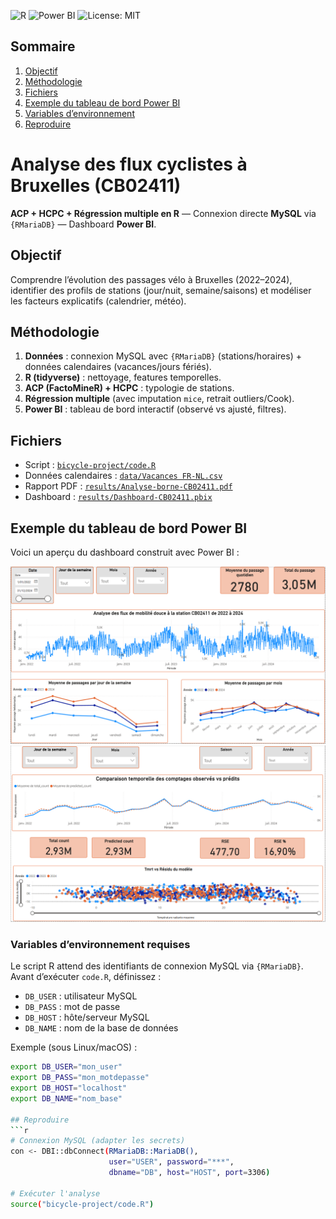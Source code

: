![R](https://img.shields.io/badge/R-276DC3?logo=r&logoColor=white)
![Power BI](https://img.shields.io/badge/PowerBI-F2C811?logo=power-bi&logoColor=black)
![License: MIT](https://img.shields.io/badge/License-MIT-green.svg)

## Sommaire
1. [Objectif](#objectif)
2. [Méthodologie](#méthodologie)
3. [Fichiers](#fichiers)
4. [Exemple du tableau de bord Power BI](#exemple-du-tableau-de-bord-power-bi)
5. [Variables d’environnement](#variables-denvironnement-requises)
6. [Reproduire](#reproduire)


# Analyse des flux cyclistes à Bruxelles (CB02411)
**ACP + HCPC + Régression multiple en R** — Connexion directe **MySQL** via `{RMariaDB}` — Dashboard **Power BI**.

## Objectif
Comprendre l’évolution des passages vélo à Bruxelles (2022–2024), identifier des profils de stations (jour/nuit, semaine/saisons) et modéliser les facteurs explicatifs (calendrier, météo).

## Méthodologie
1) **Données** : connexion MySQL avec `{RMariaDB}` (stations/horaires) + données calendaires (vacances/jours fériés).  
2) **R (tidyverse)** : nettoyage, features temporelles.  
3) **ACP (FactoMineR) + HCPC** : typologie de stations.  
4) **Régression multiple** (avec imputation `mice`, retrait outliers/Cook).  
5) **Power BI** : tableau de bord interactif (observé vs ajusté, filtres).

## Fichiers
- Script : [`bicycle-project/code.R`](bicycle-project/code.R)  
- Données calendaires : [`data/Vacances FR-NL.csv`](data/Vacances%20FR-NL.csv)  
- Rapport PDF : [`results/Analyse-borne-CB02411.pdf`](results/Analyse-borne-CB02411.pdf)  
- Dashboard : [`results/Dashboard-CB02411.pbix`](results/Dashboard-CB02411.pbix)

## Exemple du tableau de bord Power BI

Voici un aperçu du dashboard construit avec Power BI :

![Dashboard PowerBI 1](docs/Dashboard%20PowerBI%201.PNG)
![Dashboard PowerBI 2](docs/Dashboard%20PowerBI%202.PNG)


### Variables d’environnement requises
Le script R attend des identifiants de connexion MySQL via `{RMariaDB}`.  
Avant d’exécuter `code.R`, définissez :

- `DB_USER` : utilisateur MySQL
- `DB_PASS` : mot de passe
- `DB_HOST` : hôte/serveur MySQL
- `DB_NAME` : nom de la base de données

Exemple (sous Linux/macOS) :
```bash
export DB_USER="mon_user"
export DB_PASS="mon_motdepasse"
export DB_HOST="localhost"
export DB_NAME="nom_base"

## Reproduire
```r
# Connexion MySQL (adapter les secrets)
con <- DBI::dbConnect(RMariaDB::MariaDB(),
                      user="USER", password="***",
                      dbname="DB", host="HOST", port=3306)

# Exécuter l'analyse
source("bicycle-project/code.R")
